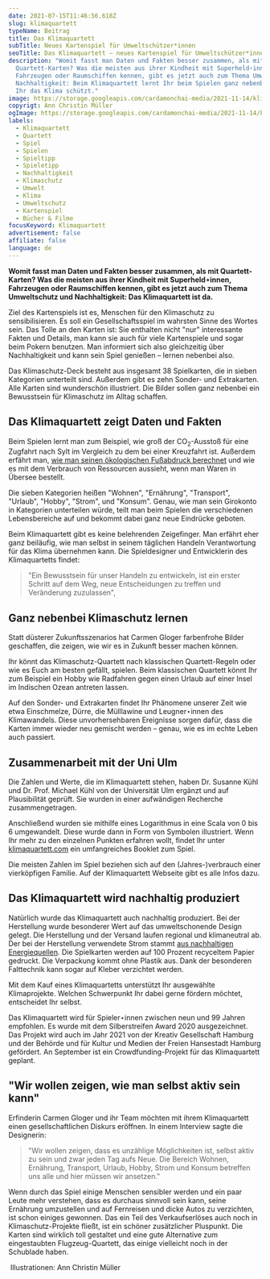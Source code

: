 ```yaml
---
date: 2021-07-15T11:46:56.618Z
slug: klimaquartett
typeName: Beitrag
title: Das Klimaquartett
subTitle: Neues Kartenspiel für Umweltschützer*innen
seoTitle: Das Klimaquartett – neues Kartenspiel für Umweltschützer*innen
description: "Womit fasst man Daten und Fakten besser zusammen, als mit
  Quartett-Karten? Was die meisten aus ihrer Kindheit mit Superheld⋆innen,
  Fahrzeugen oder Raumschiffen kennen, gibt es jetzt auch zum Thema Umwelt und
  Nachhaltigkeit: Beim Klimaquartett lernt Ihr beim Spielen ganz nebenbei, wie
  Ihr das Klima schützt."
image: https://storage.googleapis.com/cardamonchai-media/2021-11-14/klimaquartett-imagine-385848_627b69_1024_768/640.webp
copyrigt: Ann Christin Müller
ogImage: https://storage.googleapis.com/cardamonchai-media/2021-11-14/klimaquartett-fb-imagine-385848_7c8762_1200_628/640.webp
labels:
  - Klimaquartett
  - Quartett
  - Spiel
  - Spielen
  - Spieltipp
  - Spieletipp
  - Nachhaltigkeit
  - Klimaschutz
  - Umwelt
  - Klima
  - Umweltschutz
  - Kartenspiel
  - Bücher & Filme
focusKeyword: Klimaquartett
advertisement: false
affiliate: false
language: de
---
```


**Womit fasst man Daten und Fakten besser zusammen, als mit Quartett-Karten? Was die meisten aus ihrer Kindheit mit Superheld⋆innen, Fahrzeugen oder Raumschiffen kennen, gibt es jetzt auch zum Thema Umweltschutz und Nachhaltigkeit: Das Klimaquartett ist da.**

Ziel des Kartenspiels ist es, Menschen für den Klimaschutz zu sensibilisieren. Es soll ein Gesellschaftsspiel im wahrsten Sinne des Wortes sein. Das Tolle an den Karten ist: Sie enthalten nicht "nur" interessante Fakten und Details, man kann sie auch für viele Kartenspiele und sogar beim Pokern benutzen. Man informiert sich also gleichzeitig über Nachhaltigkeit und kann sein Spiel genießen – lernen nebenbei also.

Das Klimaschutz-Deck besteht aus insgesamt 38 Spielkarten, die in sieben Kategorien unterteilt sind. Außerdem gibt es zehn Sonder- und Extrakarten. Alle Karten sind wunderschön illustriert. Die Bilder sollen ganz nebenbei ein Bewusstsein für Klimaschutz im Alltag schaffen.

## Das Klimaquartett zeigt Daten und Fakten

Beim Spielen lernt man zum Beispiel, wie groß der CO<sub>2</sub>-Ausstoß für eine Zugfahrt nach Sylt im Vergleich zu dem bei einer Kreuzfahrt ist. Außerdem erfährt man, [wie man seinen ökologischen Fußabdruck berechnet](/2014/07/soja-klimaschutz-oekologischer-fussabdruck/) und wie es mit dem Verbrauch von Ressourcen aussieht, wenn man Waren in Übersee bestellt.

Die sieben Kategorien heißen "Wohnen", "Ernährung", "Transport", "Urlaub", "Hobby", "Strom", und "Konsum". Genau, wie man sein Girokonto in Kategorien unterteilen würde, teilt man beim Spielen die verschiedenen Lebensbereiche auf und bekommt dabei ganz neue Eindrücke geboten.

<Gallery name="klimaquartett-oben" />

Beim Klimaquartett gibt es keine belehrenden Zeigefinger. Man erfährt eher ganz beiläufig, wie man selbst in seinem täglichen Handeln Verantwortung für das Klima übernehmen kann. Die Spieldesigner und Entwicklerin des Klimaquartetts  findet:

> "Ein Bewusstsein für unser Handeln zu entwickeln, ist ein erster Schritt auf dem Weg, neue Entscheidungen zu treffen und Veränderung zuzulassen",

## Ganz nebenbei Klimaschutz lernen

Statt düsterer Zukunftsszenarios hat Carmen Gloger farbenfrohe Bilder geschaffen, die zeigen, wie wir es in Zukunft besser machen können.

Ihr könnt das Klimaschutz-Quartett nach klassischen Quartett-Regeln oder wie es Euch am besten gefällt, spielen. Beim klassischen Quartett könnt Ihr zum Beispiel ein Hobby wie Radfahren gegen einen Urlaub auf einer Insel im Indischen Ozean antreten lassen.

Auf den Sonder- und Extrakarten findet Ihr Phänomene unserer Zeit wie etwa Einschmelze, Dürre, die Mülllawine und Leugner⋆innen des Klimawandels. Diese unvorhersehbaren Ereignisse sorgen dafür, dass die Karten immer wieder neu gemischt werden – genau, wie es im echte Leben auch passiert.

## Zusammenarbeit mit der Uni Ulm

Die Zahlen und Werte, die im Klimaquartett stehen, haben Dr. Susanne Kühl und Dr. Prof. Michael Kühl von der Universität Ulm ergänzt und auf Plausibilität geprüft. Sie wurden in einer aufwändigen Recherche zusammengetragen.

Anschließend wurden sie mithilfe eines Logarithmus in eine Scala von 0 bis 6 umgewandelt. Diese wurde dann in Form von Symbolen illustriert. Wenn Ihr mehr zu den einzelnen Punkten erfahren wollt, findet Ihr unter [klimaquartett.com](https://www.klimaquartett.com) ein umfangreiches Booklet zum Spiel.

Die meisten Zahlen im Spiel beziehen sich auf den (Jahres-)verbrauch einer vierköpfigen Familie. Auf der Klimaquartett Webseite gibt es alle Infos dazu.

## Das Klimaquartett wird nachhaltig produziert

Natürlich wurde das Klimaquartett auch nachhaltig produziert. Bei der Herstellung wurde besonderer Wert auf das umweltschonende Design gelegt. Die Herstellung und der Versand laufen regional und klimaneutral ab. Der bei der Herstellung verwendete Strom stammt [aus nachhaltigen Energiequellen](/2020/11/oekostrom-biogas-vegan/). Die Spielkarten werden auf 100 Prozent recyceltem Papier gedruckt. Die Verpackung kommt ohne Plastik aus. Dank der besonderen Falttechnik kann sogar auf Kleber verzichtet werden.

Mit dem Kauf eines Klimaquartetts unterstützt Ihr ausgewählte Klimaprojekte. Welchen Schwerpunkt Ihr dabei gerne fördern möchtet, entscheidet Ihr selbst.

Das Klimaquartett wird für Spieler⋆innen zwischen neun und 99 Jahren empfohlen. Es wurde mit dem Silberstreifen Award 2020 ausgezeichnet. Das Projekt wird auch im Jahr 2021 von der Kreativ Gesellschaft Hamburg und der Behörde und für Kultur und Medien der Freien Hansestadt Hamburg gefördert. An September ist ein Crowdfunding-Projekt für das Klimaquartett geplant.

## "Wir wollen zeigen, wie man selbst aktiv sein kann"

Erfinderin Carmen Gloger und ihr Team möchten mit ihrem Klimaquartett einen gesellschaftlichen Diskurs eröffnen. In einem Interview sagte die Designerin:

> "Wir wollen zeigen, dass es unzählige Möglichkeiten ist, selbst aktiv zu sein und zwar jeden Tag aufs Neue. Die Bereich Wohnen, Ernährung, Transport, Urlaub, Hobby, Strom und Konsum betreffen uns alle und hier müssen wir ansetzen."

Wenn durch das Spiel einige Menschen sensibler werden und ein paar Leute mehr verstehen, dass es durchaus sinnvoll sein kann, seine Ernährung umzustellen und auf Fernreisen und dicke Autos zu verzichten, ist schon einiges gewonnen. Das ein Teil des Verkaufserlöses auch noch in Klimaschutz-Projekte fließt, ist ein schöner zusätzlicher Pluspunkt. Die Karten sind wirklich toll gestaltet und eine gute Alternative zum eingestaubten Flugzeug-Quartett, das einige vielleicht noch in der Schublade haben.

<Gallery name="klimaquartett-unten" />

 Illustrationen: Ann Christin Müller